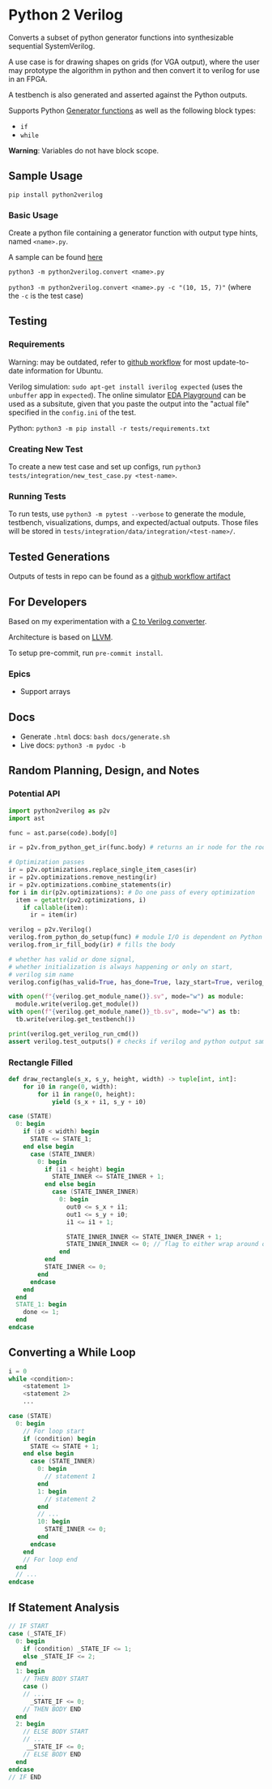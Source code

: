 # Python 2 Verilog

Converts a subset of python generator functions into synthesizable sequential SystemVerilog.

A use case is for drawing shapes on grids (for VGA output), where the user may prototype the algorithm in python and then convert it to verilog for use in an FPGA.

A testbench is also generated and asserted against the Python outputs.

Supports Python [Generator functions](https://wiki.python.org/moin/Generators) as well as the following block types:

- `if`
- `while`

**Warning**: Variables do not have block scope. 

## Sample Usage
`pip install python2verilog`

### Basic Usage
Create a python file containing a generator function with output type hints, named `<name>.py`. 

A sample can be found [here](https://github.com/WorldofKerry/Python2Verilog/blob/main/tests/integration/data/integration/circle_lines/python.py)

`python3 -m python2verilog.convert <name>.py`

`python3 -m python2verilog.convert <name>.py -c "(10, 15, 7)"` (where the `-c` is the test case)

## Testing

### Requirements

Warning: may be outdated, refer to [github workflow](.github/workflows/python-package.yml) for most update-to-date information for Ubuntu.

Verilog simulation: `sudo apt-get install iverilog expected` (uses the `unbuffer` app in `expected`). The online simulator [EDA Playground](https://edaplayground.com/) can be used as a subsitute, given that you paste the output into the "actual file" specified in the `config.ini` of the test.

Python: `python3 -m pip install -r tests/requirements.txt`

### Creating New Test

To create a new test case and set up configs, run `python3 tests/integration/new_test_case.py <test-name>`.

### Running Tests

To run tests, use `python3 -m pytest --verbose` to generate the module, testbench, visualizations, dumps, and expected/actual outputs.
Those files will be stored in `tests/integration/data/integration/<test-name>/`.

## Tested Generations

Outputs of tests in repo can be found as a [github workflow artifact](https://nightly.link/WorldofKerry/Python2Verilog/workflows/python-package/main/data-generator.zip)

<!-- Python vs Verilog stats on sample inputs (not up-to-date) can be found [here](tests/frontend/data/generator/stats.md), more up-to-date ones can be found in the artifact. -->

## For Developers

Based on my experimentation with a [C to Verilog converter](https://github.com/WorldofKerry/c2hdl).

Architecture is based on [LLVM](https://llvm.org/).

To setup pre-commit, run `pre-commit install`.

### Epics

- Support arrays

## Docs

- Generate `.html` docs: `bash docs/generate.sh`
- Live docs: `python3 -m pydoc -b`

## Random Planning, Design, and Notes

### Potential API

```python
import python2verilog as p2v
import ast

func = ast.parse(code).body[0]

ir = p2v.from_python_get_ir(func.body) # returns an ir node for the root of the body

# Optimization passes
ir = p2v.optimizations.replace_single_item_cases(ir)
ir = p2v.optimizations.remove_nesting(ir)
ir = p2v.optimizations.combine_statements(ir)
for i in dir(p2v.optimizations): # Do one pass of every optimization
  item = getattr(pv2.optimizations, i)
    if callable(item):
      ir = item(ir)

verilog = p2v.Verilog()
verilog.from_python_do_setup(func) # module I/O is dependent on Python
verilog.from_ir_fill_body(ir) # fills the body

# whether has valid or done signal,
# whether initialization is always happening or only on start,
# verilog sim name
verilog.config(has_valid=True, has_done=True, lazy_start=True, verilog_sim="iverilog")

with open(f"{verilog.get_module_name()}.sv", mode="w") as module:
  module.write(verilog.get_module())
with open(f"{verilog.get_module_name()}_tb.sv", mode="w") as tb:
  tb.write(verilog.get_testbench())

print(verilog.get_verilog_run_cmd())
assert verilog.test_outputs() # checks if verilog and python output same
```

### Rectangle Filled

```python
def draw_rectangle(s_x, s_y, height, width) -> tuple[int, int]:
    for i0 in range(0, width):
        for i1 in range(0, height):
            yield (s_x + i1, s_y + i0)
```

```verilog
case (STATE)
  0: begin
    if (i0 < width) begin
      STATE <= STATE_1;
    end else begin
      case (STATE_INNER)
        0: begin
          if (i1 < height) begin
            STATE_INNER <= STATE_INNER + 1;
          end else begin
            case (STATE_INNER_INNER)
              0: begin
                out0 <= s_x + i1;
                out1 <= s_y + i0;
                i1 <= i1 + 1;

                STATE_INNER_INNER <= STATE_INNER_INNER + 1;
                STATE_INNER_INNER <= 0; // flag to either wrap around or remain
              end
          end
          STATE_INNER <= 0;
        end
      endcase
    end
  end
  STATE_1: begin
    done <= 1;
  end
endcase
```

## Converting a While Loop

```python
i = 0
while <condition>:
    <statement 1>
    <statement 2>
    ...
```

```verilog
case (STATE)
  0: begin
    // For loop start
    if (condition) begin
      STATE <= STATE + 1;
    end else begin
      case (STATE_INNER)
        0: begin
          // statement 1
        end
        1: begin
          // statement 2
        end
        // ...
        10: begin
          STATE_INNER <= 0;
        end
      endcase
    end
    // For loop end
  end
  // ...
endcase
```

## If Statement Analysis

```verilog
// IF START
case (_STATE_IF)
  0: begin
    if (condition) _STATE_IF <= 1;
    else _STATE_IF <= 2;
  end
  1: begin
    // THEN BODY START
    case ()
    // ...
      _STATE_IF <= 0;
    // THEN BODY END
  end
  2: begin
    // ELSE BODY START
    // ...
     __STATE_IF <= 0;
    // ELSE BODY END
  end
endcase
// IF END
```
